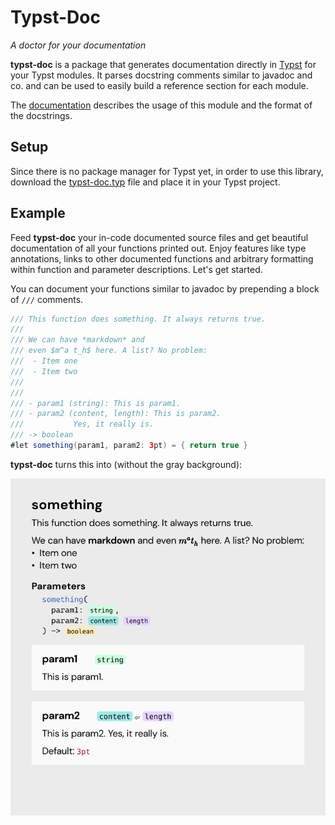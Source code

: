 
# Typst-Doc
*A doctor for your documentation*

**typst-doc** is a package that generates documentation directly in [Typst](https://typst.app/) for your Typst modules. It parses docstring comments similar to javadoc and co. and can be used to easily build a reference section for each module.  

The [documentation](./docs/typst-doc.pdf) describes the usage of this module and the format of the docstrings. 

## Setup

Since there is no package manager for Typst yet, in order to use this library, download the [typst-doc.typ](./typst-doc.typ) file and place it in your Typst project. 

## Example
Feed **typst-doc** your in-code documented source files and get beautiful documentation of all your functions printed out. Enjoy features like type annotations, links to other documented functions and arbitrary formatting within function and parameter descriptions. Let's get started.

You can document your functions similar to javadoc by prepending a block of `///` comments. 


 ```java
/// This function does something. It always returns true.
///
/// We can have *markdown* and 
/// even $m^a t_h$ here. A list? No problem:
///  - Item one 
///  - Item two 
///
///
/// - param1 (string): This is param1.
/// - param2 (content, length): This is param2.
///           Yes, it really is. 
/// -> boolean
#let something(param1, param2: 3pt) = { return true }
```

**typst-doc** turns this into (without the gray background):

![](docs/images/example.svg)